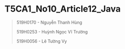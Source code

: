# T5CA1_No10_Article12_Java
> 519H0170 - Nguyễn Thanh Hùng
> 
> 519H0253 - Huỳnh Ngọc Vĩ Trường
> 
> 519H0056 - Lê Tường Vy
